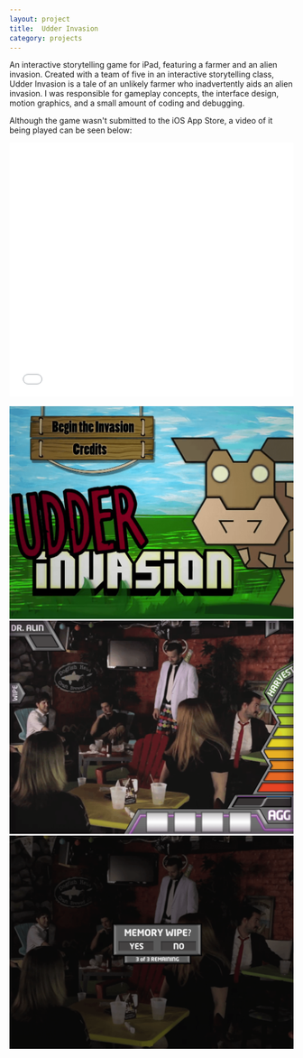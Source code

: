 ```yaml
---
layout: project
title:  Udder Invasion
category: projects
---
```

An interactive storytelling game for iPad, featuring a farmer and an alien invasion.  Created with a team of five in an interactive storytelling  class, Udder Invasion is a tale of an unlikely farmer who inadvertently aids an alien invasion. I was responsible for gameplay concepts, the interface design, motion graphics, and a small amount of coding and debugging.

Although the game wasn't submitted to the iOS App Store, a video of it being played can be seen below:

<iframe src="//player.vimeo.com/video/62921944?color=2ba6cb&title=0&byline=0&portrait=0" width="100%" height="450" frameborder="0" webkitallowfullscreen mozallowfullscreen allowfullscreen></iframe>

![Udder Invasion 01](/img/udderinvasion_image01.png)
![Udder Invasion 03](/img/udderinvasion_image03.png)
![Udder Invasion 04](/img/udderinvasion_image04.png)